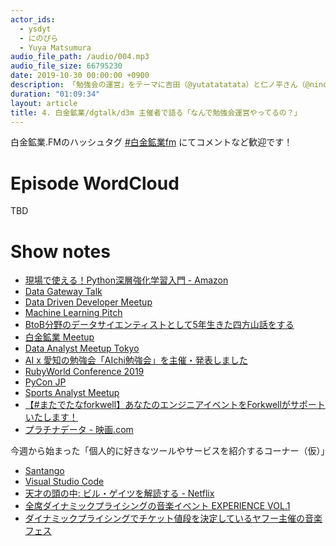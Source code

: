 ```yaml
---
actor_ids:
  - ysdyt
  - にのぴら
  - Yuya Matsumura
audio_file_path: /audio/004.mp3
audio_file_size: 66795230
date: 2019-10-30 00:00:00 +0900
description: 「勉強会の運営」をテーマに吉田（@yutatatatata）と仁ノ平さん（@nino_pira）と松村さん（@yu__ya4）でお話しました。
duration: "01:09:34"
layout: article
title: 4. 白金鉱業/dgtalk/d3m 主催者で語る「なんで勉強会運営やってるの？」
---
```


白金鉱業.FMのハッシュタグ [#白金鉱業fm]([https://twitter.com/search?q=%23白金鉱業fm&src=hashtag_click](https://twitter.com/search?q=%23%E7%99%BD%E9%87%91%E9%89%B1%E6%A5%ADfm&src=hashtag_click)) にてコメントなど歓迎です！

# Episode WordCloud

TBD

# Show notes

- [現場で使える！Python深層強化学習入門 - Amazon](https://amzn.to/2Nlv4sF)
- [Data Gateway Talk](https://data-gateway-talk.connpass.com/)
- [Data Driven Developer Meetup](https://d3m.connpass.com/)
- [Machine Learning Pitch](https://machine-learning-pitch.connpass.com/)
- [BtoB分野のデータサイエンティストとして5年生きた四方山話をする](https://speakerdeck.com/ysdyt/a-message-about-a-data-scientist-in-the-btob-field-for-5years)
- [白金鉱業 Meetup](https://brainpad-meetup.connpass.com/)
- [Data Analyst Meetup Tokyo](https://data-analyst.connpass.com/)
- [AI x 愛知の勉強会「AIchi勉強会」を主催・発表しました](https://karaage.hatenadiary.jp/entry/2019/09/09/073000)
- [RubyWorld Conference 2019](https://2019.rubyworld-conf.org/ja/)
- [PyCon JP](https://www.pycon.jp/#)
- [Sports Analyst Meetup](https://spoana.connpass.com/)
- [【#またでたなforkwell】あなたのエンジニアイベントをForkwellがサポートいたします！](https://pr.forkwell.com/2019-04-11-release-connpass/)
- [プラチナデータ - 映画.com](https://eiga.com/movie/57765/)

今週から始まった「個人的に好きなツールやサービスを紹介するコーナー（仮）」

- [Santango](https://santango.xyz/)
- [Visual Studio Code](https://code.visualstudio.com/)
- [天才の頭の中: ビル・ゲイツを解読する - Netflix](https://www.netflix.com/jp/title/80184771)
- [全席ダイナミックプライシングの音楽イベント EXPERIENCE VOL.1](https://ticket.yahoo.co.jp/special/y_experience/)
- [ダイナミックプライシングでチケット値段を決定しているヤフー主催の音楽フェス](https://twitter.com/ashikagunso/status/1186914870903463936?s=20)
